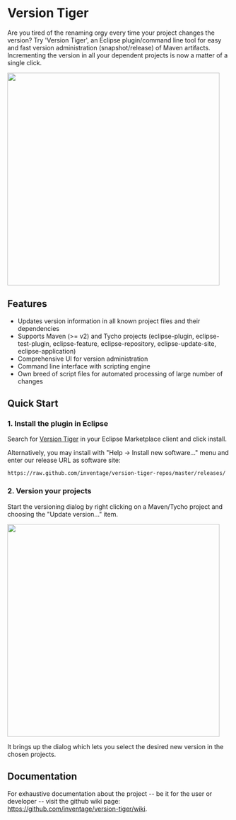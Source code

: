 Version Tiger
==============

Are you tired of the renaming orgy every time your project changes the version? Try 'Version Tiger', 
an Eclipse plugin/command line tool for easy and fast version administration (snapshot/release) of Maven artifacts. 
Incrementing the version in all your dependent projects is now a matter of a single click.

<a href='https://raw.github.com/wiki/inventage/version-tiger/update_version_dialog.png'>
  <img src='https://raw.github.com/wiki/inventage/version-tiger/update_version_dialog.png' width='480px'/>
</a>

Features
-

* Updates version information in all known project files and their dependencies
* Supports Maven (>= v2) and Tycho projects (eclipse-plugin, eclipse-test-plugin, eclipse-feature, eclipse-repository, eclipse-update-site, eclipse-application)
* Comprehensive UI for version administration
* Command line interface with scripting engine
* Own breed of script files for automated processing of large number of changes

Quick Start
-

### 1. Install the plugin in Eclipse

Search for <a href='https://marketplace.eclipse.org/node/637830'>Version Tiger</a> in your Eclipse Marketplace client
and click install.

Alternatively, you may install with "Help -> Install new software..." menu and enter our release URL as software site:

    https://raw.github.com/inventage/version-tiger-repos/master/releases/

### 2. Version your projects
Start the versioning dialog by right clicking on a Maven/Tycho project and choosing the "Update version..." item.

<a href='https://raw.github.com/wiki/inventage/version-tiger/update_version_context_menu_entry.png'>
  <img src='https://raw.github.com/wiki/inventage/version-tiger/update_version_context_menu_entry.png' width='480px'/>
</a>

It brings up the dialog which lets you select the desired new version in the chosen projects.


Documentation
-

For exhaustive documentation about the project -- be it for the user or developer -- visit the github wiki page: https://github.com/inventage/version-tiger/wiki.
